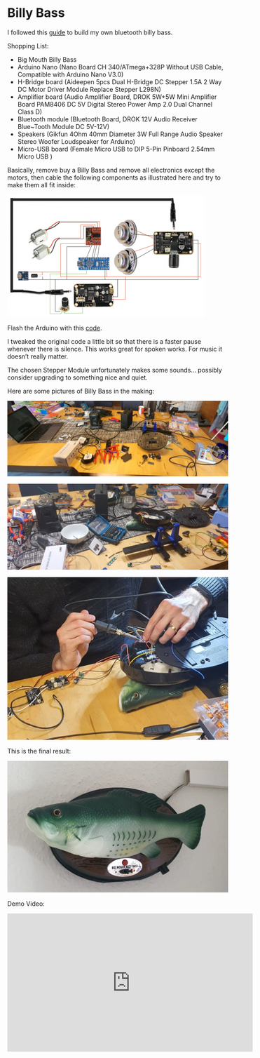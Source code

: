 # Billy Bass

I followed this [guide](https://maker.pro/arduino/projects/how-to-animate-billy-bass-with-bluetooth-audio-source) to build my own bluetooth billy bass.

Shopping List:

- Big Mouth Billy Bass
- Arduino Nano (Nano Board CH 340/ATmega+328P Without USB Cable, Compatible with Arduino Nano V3.0)
- H-Bridge board (Aideepen 5pcs Dual H-Bridge DC Stepper 1.5A 2 Way DC Motor Driver Module Replace Stepper L298N)
- Amplifier board (Audio Amplifier Board, DROK 5W+5W Mini Amplifier Board PAM8406 DC 5V Digital Stereo Power Amp 2.0 Dual Channel Class D)
- Bluetooth module (Bluetooth Board, DROK 12V Audio Receiver Blue~Tooth Module DC 5V-12V)
- Speakers (Gikfun 4Ohm 40mm Diameter 3W Full Range Audio Speaker Stereo Woofer Loudspeaker for Arduino)
- Micro-USB board (Female Micro USB to DIP 5-Pin Pinboard 2.54mm Micro USB )

Basically, remove buy a Billy Bass and remove all electronics except the motors, then cable the following components as illustrated here and try to make them all fit inside:

![billybass-wire](_billybass.webp)

Flash the Arduino with this [code](_BTBillyBassCode.zip).

I tweaked the original code a little bit so that there is a faster pause whenever there is silence. This works great for spoken works. For music it doesn’t really matter.

The chosen Stepper Module unfortunately makes some sounds... possibly consider upgrading to something nice and quiet.

Here are some pictures of Billy Bass in the making:

![billybass](_billybass1.webp)

![billybass](_billybass2.webp)

![billybass](_billybass3.webp)

This is the final result:

![billybass-result](_billybass-result.webp)

Demo Video:

<iframe width="560" height="315" src="https://www.youtube-nocookie.com/embed/0aSd-JRkPvE" title="YouTube video player" frameborder="0" allow="accelerometer; autoplay; clipboard-write; encrypted-media; gyroscope; picture-in-picture; web-share" allowfullscreen></iframe>
